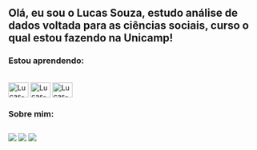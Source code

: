 ## Olá, eu sou o Lucas Souza, estudo análise de dados voltada para as ciências sociais, curso o qual estou fazendo na Unicamp!

### Estou aprendendo:

</div>
<div style="display: inline_block"><br>
  <img align="center" alt="Lucas-R" height="30" width="40" src="https://upload.wikimedia.org/wikipedia/commons/thumb/1/1b/R_logo.svg/800px-R_logo.svg.png">
  <img align="center" alt="Lucas-SQL" height="30" width="40" src="https://res.cloudinary.com/practicaldev/image/fetch/s--JQyeHjrB--/c_limit%2Cf_auto%2Cfl_progressive%2Cq_auto%2Cw_880/https://miro.medium.com/max/787/0%2AxZfzHRVLm4z4NE5Z">
  <img align="center" alt="Lucas-PYTHON" height="30" width="40" src="https://escolaweb.educacao.al.gov.br/uploads/ca9e0821-f032-40a8-90de-a4dde3b27eb7.png">
</div>

### Sobre mim:



##

<div>
<a href="https://www.linkedin.com/in/lucasseouza/" target="_blank"><img src="https://img.shields.io/badge/LinkedIn-0077B5?style=for-the-badge&logo=linkedin&logoColor=white"></a>
<a href="mailto:lucassesouza@gmail.com" target="_blank"><img src="https://img.shields.io/badge/Gmail-D14836?style=for-the-badge&logo=gmail&logoColor=white"></a>
<a href="https://medium.com/@lucassesouza" target="_blank"><img src="https://img.shields.io/badge/Medium-12100E?style=for-the-badge&logo=medium&logoColor=white"></a>
</div>

                                      

